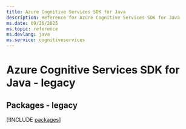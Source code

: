 ```yaml
---
title: Azure Cognitive Services SDK for Java
description: Reference for Azure Cognitive Services SDK for Java
ms.date: 09/26/2025
ms.topic: reference
ms.devlang: java
ms.service: cognitiveservices
---
```

# Azure Cognitive Services SDK for Java - legacy
## Packages - legacy
[!INCLUDE [packages](cognitive-services-index.md)]